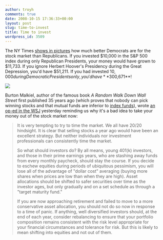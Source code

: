```yaml
---
author: troyh
comments: true
date: 2008-10-15 17:36:33+00:00
layout: post
slug: time-to-invest
title: Time to invest
wordpress_id: 3509
---
```


The NY Times [shows in pictures](http://www.nytimes.com/interactive/2008/10/14/opinion/20081014_OPCHART.html) how much better Democrats are for the stock market than Republicans. If you invested $10,000 in the S&P 500 index during only Republican Presidents, your money would have grown to $11,733. If you ignore Herbert Hoover's Presidency during the Great Depression, you'd have $51,211. If you had invested $10,000 during Democratic Presidents only, you'd have **$300,671**!

![](http://troyandgay.com/uploads/2008/10/picture-1.png)

<!-- more -->

Burton Malkiel, author of the famous book _A Random Walk Down Wall Street_ first published 35 years ago (which proves that nobody can pick winning stocks and that mutual funds are inferior to [index funds](http://en.wikipedia.org/wiki/Index_fund)), wrote [an op-ed in the WSJ](http://online.wsj.com/article/SB122385741803727333.html) yesterday reminding us why it's a bad idea to take your money out of the stock market now:


<blockquote>It is very tempting to try to time the market. We all have 20/20 hindsight. It is clear that selling stocks a year ago would have been an excellent strategy. But neither individuals nor investment professionals can consistently time the market.

So what should investors do? By all means, young 401(k) investors, and those in their prime earnings years, who are stashing away funds from every monthly paycheck, should stay the course. If you decide to eschew equities during periods of ubiquitous pessimism, you will lose all of the advantage of "dollar cost" averaging (buying more shares when prices are low than when they are high). Asset allocations should be shifted to safer securities over time as the investor ages, but only gradually and on a set schedule as through a "target maturity fund."

If you are now approaching retirement and failed to move to a more conservative asset allocation, you should not do so now in response to a time of panic. If anything, well diversified investors should, at the end of each year, consider rebalancing to ensure that your portfolio composition remains consistent with the risk level appropriate for your financial circumstances and tolerance for risk. But this is likely to mean shifting into equities and not out of them.</blockquote>
